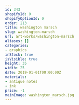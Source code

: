 ```yaml
---
id: 343
shopifyId: 0
shopifyOptionId: 0
order: 213
title: washington marsch
slug: washington-marsch
url: art-works/washington-marsch
aliases: []
categories:
- graphics
inStock: true
isVisible: true
height: 35
width: 25
date: 2019-01-01T00:00:00Z
materials:
- antique notes
- ink
price: -1
mainImage: washington_marsch.jpg
---
```

